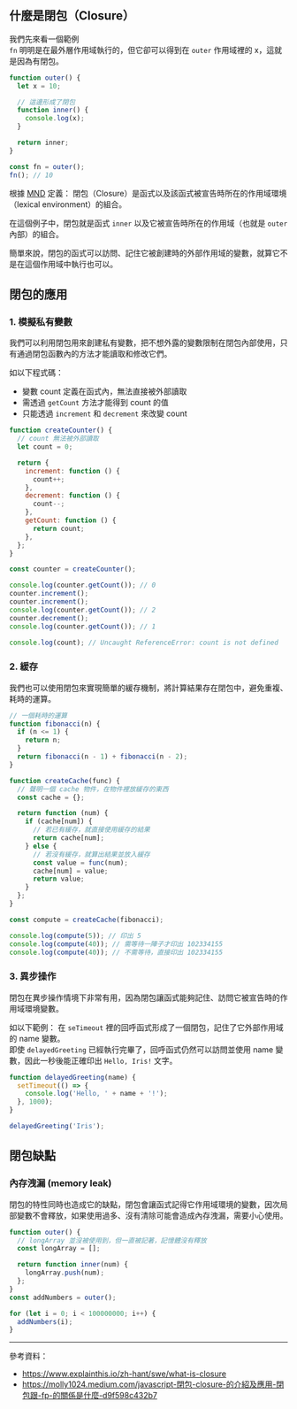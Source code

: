 ## 什麼是閉包（Closure）

我們先來看一個範例\
`fn` 明明是在最外層作用域執行的，但它卻可以得到在 `outer` 作用域裡的 x，這就是因為有閉包。

```javascript
function outer() {
  let x = 10;

  // 這邊形成了閉包
  function inner() {
    console.log(x);
  }

  return inner;
}

const fn = outer();
fn(); // 10
```

根據 [MND](https://developer.mozilla.org/zh-TW/docs/Web/JavaScript/Closures#%E8%AA%9E%E6%B3%95%E4%BD%9C%E7%94%A8%E5%9F%9F%EF%BC%88lexical_scoping%EF%BC%89) 定義：
閉包（Closure）是函式以及該函式被宣告時所在的作用域環境（lexical environment）的組合。

在這個例子中，閉包就是函式 `inner` 以及它被宣告時所在的作用域（也就是 `outer` 內部）的組合。

簡單來說，閉包的函式可以訪問、記住它被創建時的外部作用域的變數，就算它不是在這個作用域中執行也可以。

## 閉包的應用

### 1. 模擬私有變數

我們可以利用閉包用來創建私有變數，把不想外露的變數限制在閉包內部使用，只有通過閉包函數內的方法才能讀取和修改它們。

如以下程式碼：

- 變數 count 定義在函式內，無法直接被外部讀取
- 需透過 `getCount` 方法才能得到 count 的值
- 只能透過 `increment` 和 `decrement` 來改變 count

```javascript
function createCounter() {
  // count 無法被外部讀取
  let count = 0;

  return {
    increment: function () {
      count++;
    },
    decrement: function () {
      count--;
    },
    getCount: function () {
      return count;
    },
  };
}

const counter = createCounter();

console.log(counter.getCount()); // 0
counter.increment();
counter.increment();
console.log(counter.getCount()); // 2
counter.decrement();
console.log(counter.getCount()); // 1

console.log(count); // Uncaught ReferenceError: count is not defined
```

### 2. 緩存

我們也可以使用閉包來實現簡單的緩存機制，將計算結果存在閉包中，避免重複、耗時的運算。

```javascript
// 一個耗時的運算
function fibonacci(n) {
  if (n <= 1) {
    return n;
  }
  return fibonacci(n - 1) + fibonacci(n - 2);
}

function createCache(func) {
  // 聲明一個 cache 物件，在物件裡放緩存的東西
  const cache = {};

  return function (num) {
    if (cache[num]) {
      // 若已有緩存，就直接使用緩存的結果
      return cache[num];
    } else {
      // 若沒有緩存，就算出結果並放入緩存
      const value = func(num);
      cache[num] = value;
      return value;
    }
  };
}

const compute = createCache(fibonacci);

console.log(compute(5)); // 印出 5
console.log(compute(40)); // 需等待一陣子才印出 102334155
console.log(compute(40)); // 不需等待，直接印出 102334155
```

### 3. 異步操作

閉包在異步操作情境下非常有用，因為閉包讓函式能夠記住、訪問它被宣告時的作用域環境變數。

如以下範例：
在 `seTimeout` 裡的回呼函式形成了一個閉包，記住了它外部作用域的 name 變數。\
即使 `delayedGreeting` 已經執行完畢了，回呼函式仍然可以訪問並使用 name 變數，因此一秒後能正確印出 `Hello, Iris!` 文字。

```javascript
function delayedGreeting(name) {
  setTimeout(() => {
    console.log('Hello, ' + name + '!');
  }, 1000);
}

delayedGreeting('Iris');
```

## 閉包缺點

### 內存洩漏 (memory leak)

閉包的特性同時也造成它的缺點，閉包會讓函式記得它作用域環境的變數，因次局部變數不會釋放，如果使用過多、沒有清除可能會造成內存洩漏，需要小心使用。

```javascript
function outer() {
  // longArray 並沒被使用到，但一直被記著，記憶體沒有釋放
  const longArray = [];

  return function inner(num) {
    longArray.push(num);
  };
}
const addNumbers = outer();

for (let i = 0; i < 100000000; i++) {
  addNumbers(i);
}
```

---

參考資料：

- https://www.explainthis.io/zh-hant/swe/what-is-closure
- https://molly1024.medium.com/javascript-閉包-closure-的介紹及應用-閉包跟-fp-的關係是什麼-d9f598c432b7
